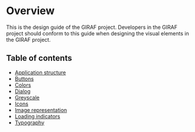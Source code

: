 # Overview

This is the design guide of the GIRAF project. Developers in the GIRAF project should
conform to this guide when designing the visual elements in the GIRAF project.

## Table of contents

- [Application structure](application_structure.md)
- [Buttons](buttons.md)
- [Colors](colors.md)
- [Dialog](dialog.md)
- [Greyscale](greyscale.md)
- [Icons](icons.md)
- [Image representation](image_representation.md)
- [Loading indicators](loading_indicators.md)
- [Typography](typography.md)